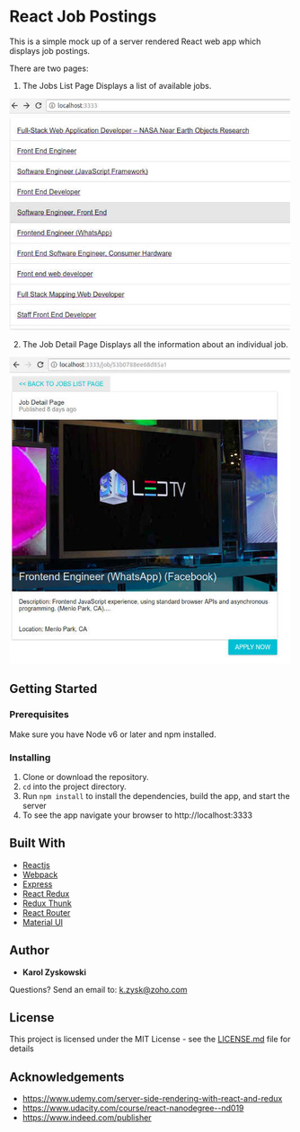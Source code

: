 # React Job Postings

This is a​ simple mock up ​of a server rendered React web app which displays job postings.

There are two pages:

1. The Jobs List Page Displays a list of available jobs.

![Image of Jobs List Page](static/img/jobs-list-page.jpg)

2. The Job Detail Page Displays all the information about an individual job.

![Image of Job Detail Page](static/img/job-detail-page.jpg)

## Getting Started

### Prerequisites

Make sure you have Node v6 or later and npm installed.

### Installing

1. Clone or download the repository.
2. `cd` into the project directory.
3. Run `npm install` to install the dependencies, build the app, and start the
	server
4. To see the app navigate your browser to http://localhost:3333

## Built With

* [Reactjs](https://reactjs.org/)
* [Webpack](https://webpack.js.org/)
* [Express](https://developer.android.com/studio/index.html)
* [React Redux](https://github.com/reactjs/react-redux)
* [Redux Thunk](https://github.com/gaearon/redux-thunk)
* [React Router](https://reacttraining.com/react-router/)
* [Material UI](https://expo.io/)

## Author

* **Karol Zyskowski**

Questions? Send an email to: k.zysk@zoho.com

## License

This project is licensed under the MIT License - see the
[LICENSE.md](LICENSE.md) file for details

## Acknowledgements

* https://www.udemy.com/server-side-rendering-with-react-and-redux
* https://www.udacity.com/course/react-nanodegree--nd019
* https://www.indeed.com/publisher

